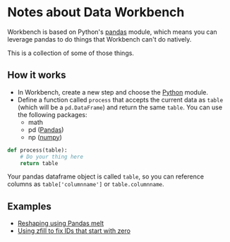 # Notes about Data Workbench

Workbench is based on Python's [pandas](https://pandas.pydata.org/) module, which means you can leverage pandas to do things that Workbench can't do natively.

This is a collection of some of those things.

## How it works

- In Workbench, create a new step and choose the [Python](http://help.workbenchdata.com/en/articles/1484226-python-editor) module.
- Define a function called `process` that accepts the current data as `table` (which will be a `pd.DataFrame`) and return the same `table`. You can use the following packages:
  - math
  - pd ([Pandas](https://pandas.pydata.org/pandas-docs/stable/reference/index.html))
  - np ([numpy](https://docs.scipy.org/doc/numpy/reference/routines.html))

```python
def process(table):
    # Do your thing here
    return table
```

Your pandas dataframe object is called `table`, so you can reference columns as `table['columnname']` or `table.columnname`.

## Examples

- [Reshaping using Pandas melt](reshape-melt.md)
- [Using zfill to fix IDs that start with zero](zfill.md)

